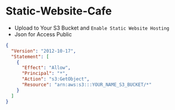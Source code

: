 # Static-Website-Cafe
- Upload to Your S3 Bucket and `Enable Static Website Hosting`
- Json for Access Public

```json
{
  "Version": "2012-10-17",
  "Statement": [
    {
      "Effect": "Allow",
      "Principal": "*",
      "Action": "s3:GetObject",
      "Resource": "arn:aws:s3:::YOUR_NAME_S3_BUCKET/*"
    }
  ]
}
